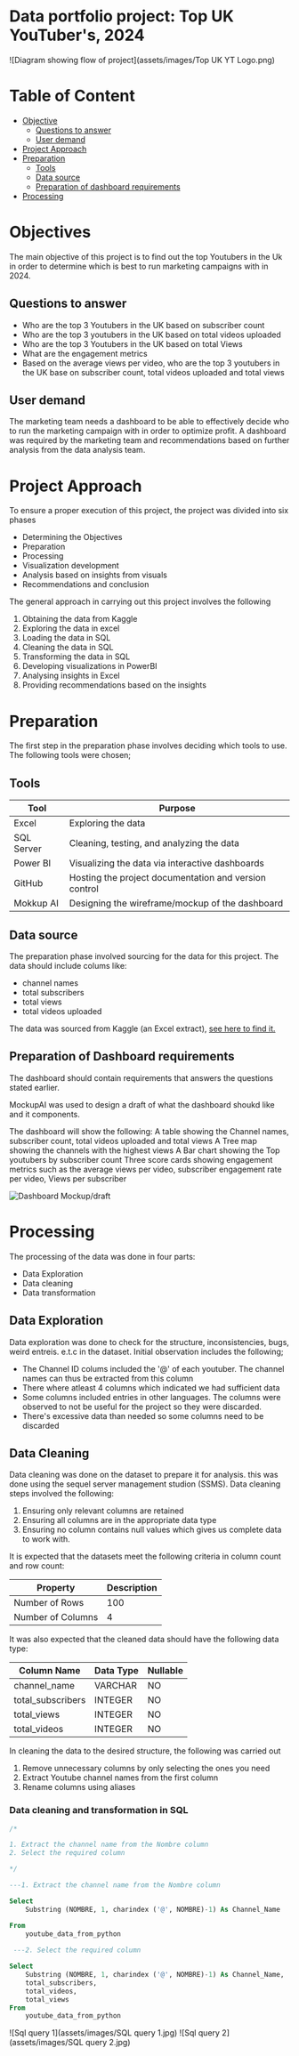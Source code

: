 # Data portfolio project: Top UK YouTuber's, 2024

![Diagram showing flow of project](assets/images/Top UK YT Logo.png)

# Table of Content

- [Objective](#objective)
  - [Questions to answer](#questions-to-answer)
  - [User demand](#user-demand)
- [Project Approach](#project-approach)
- [Preparation](#preparation)
  - [Tools](#tools)
  - [Data source](#Data-source)
  - [Preparation of dashboard requirements](#preparation-of-dashboard-requirements)
- [Processing](#processing)


# Objectives
The main objective of this project is to find out the top Youtubers in the Uk in order to determine which is best to run marketing campaigns with in 2024.

## Questions to answer

- Who are the top 3 Youtubers in the UK based on subscriber count
- Who are the top 3 youtubers in the UK based on total videos uploaded
- Who are the top 3 Youtubers in the UK based on total Views
- What are the engagement metrics
- Based on the average views per video, who are the top 3 youtubers in the UK base on subscriber count, total videos uploaded and total views

## User demand

The marketing team needs a dashboard to be able to effectively decide who to run the marketing campaign with in order to optimize profit.
A dashboard was required by the marketing team and recommendations based on further analysis from the data analysis team.


# Project Approach
To ensure a proper execution of this project, the project was divided into six phases

- Determining the Objectives
- Preparation
- Processing
- Visualization development
- Analysis based on insights from visuals
- Recommendations and conclusion

The general approach in carrying out this project involves the following

1. Obtaining the data from Kaggle
2. Exploring the data in excel
3. Loading the data in SQL
4. Cleaning the data in SQL
5. Transforming the data in SQL
6. Developing visualizations in PowerBI
7. Analysing insights in Excel
8. Providing recommendations based on the insights
   

# Preparation
The first step in the preparation phase involves deciding which tools to use. The following tools were chosen;
## Tools 


| Tool | Purpose |
| --- | --- |
| Excel | Exploring the data |
| SQL Server | Cleaning, testing, and analyzing the data |
| Power BI | Visualizing the data via interactive dashboards |
| GitHub | Hosting the project documentation and version control |
| Mokkup AI | Designing the wireframe/mockup of the dashboard | 

## Data source

The preparation phase involved sourcing for the data for this project. The data should include colums like:
- channel names
- total subscribers
- total views
- total videos uploaded
  
The data was sourced from Kaggle (an Excel extract), [see here to find it.](https://www.kaggle.com/datasets/bhavyadhingra00020/top-100-social-media-influencers-2024-countrywise?resource=download)

## Preparation of Dashboard requirements
The dashboard should contain requirements that answers the questions stated earlier.

MockupAI was used to design a draft of what the dashboard shoukd like and it components. 

The dashboard will show the following:
A table showing the Channel names, subscriber count, total videos uploaded and total views
A Tree map showing the channels with the highest views
A Bar chart showing the Top youtubers by subscriber count
Three score cards showing engagement metrics such as the average views per video, subscriber engagement rate per video, Views per subscriber

![Dashboard Mockup/draft](assets/images/dashboard_mockup.png)


# Processing
The processing of the data was done in four parts:
- Data Exploration
- Data cleaning
- Data transformation

## Data Exploration

Data exploration was done to check for the structure, inconsistencies, bugs, weird entreis. e.t.c in the dataset.
Initial observation includes the following;
- The Channel ID colums included the '@' of each youtuber. The channel names can thus be extracted from this column
- There where atleast 4 columns which indicated we had sufficient data
- Some columns included entries in other languages. The columns were observed to not be useful for the project so they were discarded.
- There's excessive data than needed so some columns need to be discarded

## Data Cleaning

Data cleaning was done on the dataset to prepare it for analysis. this was done using the sequel server management studion (SSMS).
Data cleaning steps involved the following:
1. Ensuring only relevant columns are retained
2. Ensuring all columns are in the appropriate data type
3. Ensuring no column contains null values which gives us complete data to work with.

It is expected that the datasets meet the following criteria in column count and row count:

| Property | Description |
| --- | --- |
| Number of Rows | 100 |
| Number of Columns | 4 |

It was also expected that the cleaned data should have the following data type:

| Column Name | Data Type | Nullable |
| --- | --- | --- |
| channel_name | VARCHAR | NO |
| total_subscribers | INTEGER | NO |
| total_views | INTEGER | NO |
| total_videos | INTEGER | NO |


In cleaning the data to the desired structure, the following was carried out

1. Remove unnecessary columns by only selecting the ones you need
2. Extract Youtube channel names from the first column
3. Rename columns using aliases

### Data cleaning and transformation in SQL

```sql
/*

1. Extract the channel name from the Nombre column
2. Select the required column

*/

---1. Extract the channel name from the Nombre column

Select
	Substring (NOMBRE, 1, charindex ('@', NOMBRE)-1) As Channel_Name 

From 
	youtube_data_from_python
 
 ---2. Select the required column

Select
	Substring (NOMBRE, 1, charindex ('@', NOMBRE)-1) As Channel_Name,
	total_subscribers,
    total_videos,
    total_views
From 
	youtube_data_from_python
```
![Sql query 1](assets/images/SQL query 1.jpg)
![Sql query 2](assets/images/SQL query 2.jpg)
